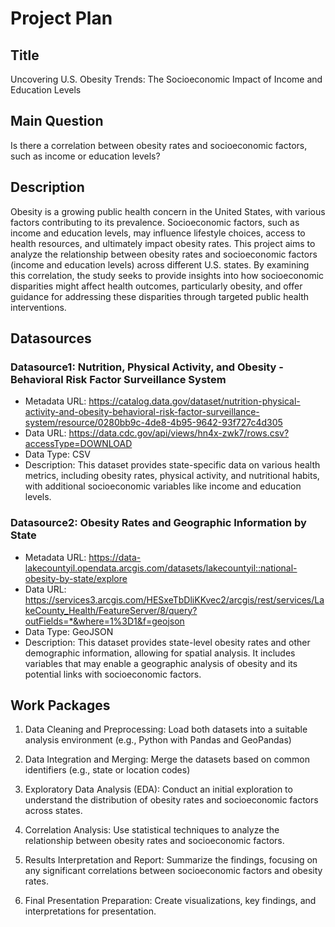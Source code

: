 # Project Plan

## Title

Uncovering U.S. Obesity Trends: The Socioeconomic Impact of Income and Education Levels

## Main Question

Is there a correlation between obesity rates and socioeconomic factors, such as income or education levels?

## Description

Obesity is a growing public health concern in the United States, with various factors contributing to its prevalence. Socioeconomic factors, such as income and education levels, may influence lifestyle choices, access to health resources, and ultimately impact obesity rates. This project aims to analyze the relationship between obesity rates and socioeconomic factors (income and education levels) across different U.S. states. By examining this correlation, the study seeks to provide insights into how socioeconomic disparities might affect health outcomes, particularly obesity, and offer guidance for addressing these disparities through targeted public health interventions.

## Datasources

### Datasource1: Nutrition, Physical Activity, and Obesity - Behavioral Risk Factor Surveillance System
* Metadata URL: https://catalog.data.gov/dataset/nutrition-physical-activity-and-obesity-behavioral-risk-factor-surveillance-system/resource/0280bb9c-4de8-4b95-9642-93f727c4d305
* Data URL: https://data.cdc.gov/api/views/hn4x-zwk7/rows.csv?accessType=DOWNLOAD
* Data Type: CSV
* Description: This dataset provides state-specific data on various health metrics, including obesity rates, physical activity, and nutritional habits, with additional socioeconomic variables like income and education levels.

### Datasource2: Obesity Rates and Geographic Information by State
* Metadata URL: https://data-lakecountyil.opendata.arcgis.com/datasets/lakecountyil::national-obesity-by-state/explore
* Data URL: https://services3.arcgis.com/HESxeTbDliKKvec2/arcgis/rest/services/LakeCounty_Health/FeatureServer/8/query?outFields=*&where=1%3D1&f=geojson
* Data Type: GeoJSON
* Description: This dataset provides state-level obesity rates and other demographic information, allowing for spatial analysis. It includes variables that may enable a geographic analysis of obesity and its potential links with socioeconomic factors.

## Work Packages

1. Data Cleaning and Preprocessing: Load both datasets into a suitable analysis environment (e.g., Python with Pandas and GeoPandas)

2. Data Integration and Merging: Merge the datasets based on common identifiers (e.g., state or location codes)

3. Exploratory Data Analysis (EDA): Conduct an initial exploration to understand the distribution of obesity rates and socioeconomic factors across states.

4. Correlation Analysis: Use statistical techniques to analyze the relationship between obesity rates and socioeconomic factors.

5. Results Interpretation and Report: Summarize the findings, focusing on any significant correlations between socioeconomic factors and obesity rates.

6. Final Presentation Preparation: Create visualizations, key findings, and interpretations for presentation.